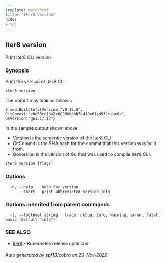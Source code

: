 ```yaml
---
template: main.html
title: "Iter8 Version"
hide:
- toc
---
```

## iter8 version

Print Iter8 CLI version

### Synopsis


Print the version of Iter8 CLI.

	iter8 version

The output may look as follows:

	$ cmd.BuildInfo{Version:"v0.12.0", GitCommit:"e8e53cc18a2c8898b0abb7e418c61ed932cdac8a", GoVersion:"go1.17.13"}

In the sample output shown above:

- Version is the semantic version of the Iter8 CLI.
- GitCommit is the SHA hash for the commit that this version was built from.
- GoVersion is the version of Go that was used to compile Iter8 CLI.


```
iter8 version [flags]
```

### Options

```
  -h, --help    help for version
      --short   print abbreviated version info
```

### Options inherited from parent commands

```
  -l, --loglevel string   trace, debug, info, warning, error, fatal, panic (default "info")
```

### SEE ALSO

* [iter8](iter8.md)	 - Kubernetes release optimizer

###### Auto generated by spf13/cobra on 29-Nov-2022

